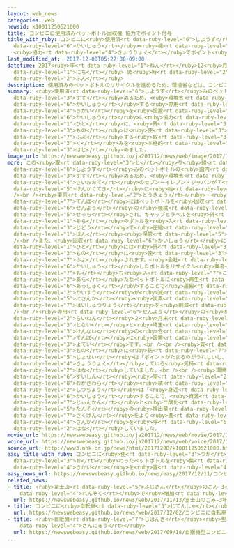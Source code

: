 ```yaml
---
layout: web_news
categories: web
newsid: k10011250621000
title: コンビニに使用済みペットボトル回収機 協力でポイント付与
title_with_ruby: コンビニに<ruby>使用済<rt data-ruby-level="6">しようず</rt></ruby>みペットボトル<ruby>回収<rt
  data-ruby-level="6">かいしゅう</rt></ruby><ruby>機<rt data-ruby-level="4">き</rt></ruby>
  <ruby>協力<rt data-ruby-level="4">きょうりょく</rt></ruby>でポイント<ruby>付与<rt data-ruby-level="7">ふよ</rt></ruby>
last_modified_at: '2017-12-08T05:27:00+09:00'
datetime: 2017<ruby>年<rt data-ruby-level="1">ねん</rt></ruby>12<ruby>月<rt data-ruby-level="1">がつ</rt></ruby>08<ruby>日<rt
  data-ruby-level="1">にち</rt></ruby> 05<ruby>時<rt data-ruby-level="2">じ</rt></ruby>27<ruby>分<rt
  data-ruby-level="2">ふん</rt></ruby>
description: 使用済みのペットボトルのリサイクルを進めるため、環境省などは、コンビニエンスストアにペットボトルを回収する専用の機械を設置し、回収に協力した人に、買い物に使えるポイントを付与する取り組みを本格的に始めました。
summary: <ruby>使用済<rt data-ruby-level="6">しようず</rt></ruby>みのペットボトルのリサイクルを<ruby>進<rt
  data-ruby-level="3">すす</rt></ruby>めるため、<ruby>環境省<rt data-ruby-level="7">かんきょうしょう</rt></ruby>などは、コンビニエンスストアにペットボトルを<ruby>回収<rt
  data-ruby-level="6">かいしゅう</rt></ruby>する<ruby>専用<rt data-ruby-level="6">せんよう</rt></ruby>の<ruby>機械<rt
  data-ruby-level="4">きかい</rt></ruby>を<ruby>設置<rt data-ruby-level="5">せっち</rt></ruby>し、<ruby>回収<rt
  data-ruby-level="6">かいしゅう</rt></ruby>に<ruby>協力<rt data-ruby-level="4">きょうりょく</rt></ruby>した<ruby>人<rt
  data-ruby-level="1">ひと</rt></ruby>に、<ruby>買<rt data-ruby-level="3">か</rt></ruby>い<ruby>物<rt
  data-ruby-level="3">もの</rt></ruby>に<ruby>使<rt data-ruby-level="3">つか</rt></ruby>えるポイントを<ruby>付与<rt
  data-ruby-level="7">ふよ</rt></ruby>する<ruby>取<rt data-ruby-level="3">と</rt></ruby>り<ruby>組<rt
  data-ruby-level="3">く</rt></ruby>みを<ruby>本格的<rt data-ruby-level="5">ほんかくてき</rt></ruby>に<ruby>始<rt
  data-ruby-level="3">はじ</rt></ruby>めました。
image_url: https://newswebeasy.github.io/ja201712/news/web/image/2017/12/08/K10011250621_1712080116_1712080427_01_02.jpg
more: この<ruby>取<rt data-ruby-level="3">と</rt></ruby>り<ruby>組<rt data-ruby-level="3">く</rt></ruby>みは、<ruby>使用済<rt
  data-ruby-level="6">しようず</rt></ruby>みのペットボトルの<ruby>国内<rt data-ruby-level="2">こくない</rt></ruby>でのリサイクルを<ruby>進<rt
  data-ruby-level="3">すす</rt></ruby>めるため、<ruby>環境省<rt data-ruby-level="7">かんきょうしょう</rt></ruby>とコンビニ<ruby>最大手<rt
  data-ruby-level="4">さいおおて</rt></ruby>のセブンーイレブン・ジャパンが７<ruby>日<rt data-ruby-level="1">にち</rt></ruby>、<ruby>本格的<rt
  data-ruby-level="5">ほんかくてき</rt></ruby>に<ruby>始<rt data-ruby-level="3">はじ</rt></ruby>めました。<br
  /><br /><ruby>東京<rt data-ruby-level="2">とうきょう</rt></ruby>・<ruby>千代田区<rt data-ruby-level="3">ちよだく</rt></ruby>の<ruby>店舗<rt
  data-ruby-level="7">てんぽ</rt></ruby>にはペットボトルを<ruby>回収<rt data-ruby-level="6">かいしゅう</rt></ruby>する<ruby>専用<rt
  data-ruby-level="6">せんよう</rt></ruby>の<ruby>機械<rt data-ruby-level="4">きかい</rt></ruby>が<ruby>設置<rt
  data-ruby-level="5">せっち</rt></ruby>され、キャップとラベルを<ruby>外<rt data-ruby-level="2">はず</rt></ruby>した<ruby>空<rt
  data-ruby-level="1">そら</rt></ruby>のボトルを<ruby>入<rt data-ruby-level="1">い</rt></ruby>れると、<ruby>自動<rt
  data-ruby-level="3">じどう</rt></ruby>で<ruby>圧縮<rt data-ruby-level="6">あっしゅく</rt></ruby>し、およそ１５０<ruby>本<rt
  data-ruby-level="1">ほん</rt></ruby><ruby>保管<rt data-ruby-level="5">ほかん</rt></ruby>することができます。<br
  /><br />また、<ruby>回収<rt data-ruby-level="6">かいしゅう</rt></ruby>に<ruby>協力<rt data-ruby-level="4">きょうりょく</rt></ruby>した<ruby>人<rt
  data-ruby-level="1">ひと</rt></ruby>には<ruby>買<rt data-ruby-level="3">か</rt></ruby>い<ruby>物<rt
  data-ruby-level="3">もの</rt></ruby>に<ruby>使<rt data-ruby-level="3">つか</rt></ruby>えるポイントが<ruby>付与<rt
  data-ruby-level="7">ふよ</rt></ruby>されます。<ruby>会社<rt data-ruby-level="2">かいしゃ</rt></ruby>は、<ruby>回収<rt
  data-ruby-level="6">かいしゅう</rt></ruby>したボトルをリサイクル<ruby>業者<rt data-ruby-level="3">ぎょうしゃ</rt></ruby>にすべて<ruby>持<rt
  data-ruby-level="7">も</rt></ruby>ち<ruby>込<rt data-ruby-level="7">こ</rt></ruby>み、<ruby>新<rt
  data-ruby-level="2">あら</rt></ruby>たなペットボトルに<ruby>再生<rt data-ruby-level="5">さいせい</rt></ruby>させることにしていて、<ruby>圧縮<rt
  data-ruby-level="6">あっしゅく</rt></ruby>することで<ruby>運搬<rt data-ruby-level="7">うんぱん</rt></ruby>の<ruby>回数<rt
  data-ruby-level="2">かいすう</rt></ruby>が<ruby>減<rt data-ruby-level="5">へ</rt></ruby>り、<ruby>二酸化<rt
  data-ruby-level="5">にさんか</rt></ruby><ruby>炭素<rt data-ruby-level="5">たんそ</rt></ruby>の<ruby>排出量<rt
  data-ruby-level="7">はいしゅつりょう</rt></ruby>を<ruby>削減<rt data-ruby-level="7">さくげん</rt></ruby>できるとしています。<br
  /><br /><ruby>専用<rt data-ruby-level="6">せんよう</rt></ruby>の<ruby>機械<rt data-ruby-level="4">きかい</rt></ruby>は、<ruby>来年<rt
  data-ruby-level="2">らいねん</rt></ruby>２<ruby>月末<rt data-ruby-level="4">がつまつ</rt></ruby>までに<ruby>都内<rt
  data-ruby-level="3">とない</rt></ruby>と<ruby>埼玉<rt data-ruby-level="7">さいたま</rt></ruby><ruby>県内<rt
  data-ruby-level="3">けんない</rt></ruby>の<ruby>合<rt data-ruby-level="2">あ</rt></ruby>わせて３００<ruby>店舗<rt
  data-ruby-level="7">てんぽ</rt></ruby>に<ruby>設置<rt data-ruby-level="5">せっち</rt></ruby>される<ruby>予定<rt
  data-ruby-level="3">よてい</rt></ruby>です。<br /><br /><ruby>買<rt data-ruby-level="3">か</rt></ruby>い<ruby>物<rt
  data-ruby-level="3">もの</rt></ruby>に<ruby>訪<rt data-ruby-level="7">おとず</rt></ruby>れた<ruby>女性<rt
  data-ruby-level="5">じょせい</rt></ruby>は「ポイントがたまるのがうれしいし、<ruby>環境<rt data-ruby-level="7">かんきょう</rt></ruby>のために<ruby>協力<rt
  data-ruby-level="4">きょうりょく</rt></ruby>している<ruby>気持<rt data-ruby-level="3">きも</rt></ruby>ちにもなります」と<ruby>話<rt
  data-ruby-level="2">はな</rt></ruby>していました。<br /><br /><ruby>環境省<rt data-ruby-level="7">かんきょうしょう</rt></ruby>リサイクル<ruby>推進<rt
  data-ruby-level="6">すいしん</rt></ruby><ruby>室<rt data-ruby-level="2">しつ</rt></ruby>の<ruby>小笠原<rt
  data-ruby-level="8">おがさわら</rt></ruby><ruby>靖<rt data-ruby-level="8">おさむ</rt></ruby><ruby>室長<rt
  data-ruby-level="2">しつちょう</rt></ruby>は「<ruby>身近<rt data-ruby-level="3">みぢか</rt></ruby>なコンビニで<ruby>回収<rt
  data-ruby-level="6">かいしゅう</rt></ruby>することで、<ruby>資源<rt data-ruby-level="6">しげん</rt></ruby>の<ruby>循環<rt
  data-ruby-level="7">じゅんかん</rt></ruby>と<ruby>二酸化<rt data-ruby-level="5">にさんか</rt></ruby><ruby>炭素<rt
  data-ruby-level="5">たんそ</rt></ruby>の<ruby>排出量<rt data-ruby-level="7">はいしゅつりょう</rt></ruby>の<ruby>削減<rt
  data-ruby-level="7">さくげん</rt></ruby>をより<ruby>進<rt data-ruby-level="3">すす</rt></ruby>められる。ほかのコンビニにも<ruby>参加<rt
  data-ruby-level="4">さんか</rt></ruby>を<ruby>呼<rt data-ruby-level="6">よ</rt></ruby>びかけていきたい」と<ruby>話<rt
  data-ruby-level="2">はな</rt></ruby>していました。
movie_url: https://newswebeasy.github.io/ja201712/news/web/movie/2017/12/08/k10011250621_201712080628_201712080632.mp4
voice_url: https://newswebeasy.github.io/ja201712/news/web/voice/2017/12/08/k10011250621_201712080628_201712080632.mp3
source_url: http://www3.nhk.or.jp/news/html/20171208/k10011250621000.html
easy_title_with_ruby: コンビニに<ruby>使<rt data-ruby-level="3">つか</rt></ruby>い<ruby>終<rt
  data-ruby-level="3">お</rt></ruby>わったペットボトルを<ruby>集<rt data-ruby-level="3">あつ</rt></ruby>める<ruby>機械<rt
  data-ruby-level="4">きかい</rt></ruby>を<ruby>置<rt data-ruby-level="4">お</rt></ruby>く
easy_news_url: https://newswebeasy.github.io/news/easy/2017/12/11/コンビニに使い終わったペットボトルを集める機械を置く
related_news:
- title: <ruby>富士山<rt data-ruby-level="5">ふじさん</rt></ruby>のごみ 3<ruby>年<rt data-ruby-level="1">ねん</rt></ruby><ruby>連続<rt
    data-ruby-level="4">れんぞく</rt></ruby>で<ruby>増加<rt data-ruby-level="5">ぞうか</rt></ruby>
  url: https://newswebeasy.github.io/news/web/2017/11/13/富士山のごみ-3年連続で増加
- title: コンビニに<ruby>自転車<rt data-ruby-level="3">じてんしゃ</rt></ruby>シェアリングやフィットネス
  url: https://newswebeasy.github.io/news/web/2017/12/02/コンビニに自転車シェアリングやフィットネス
- title: <ruby>自販機<rt data-ruby-level="7">じはんき</rt></ruby><ruby>型<rt data-ruby-level="4">がた</rt></ruby>コンビニにセブンーイレブンが<ruby>参入<rt
    data-ruby-level="4">さんにゅう</rt></ruby>
  url: https://newswebeasy.github.io/news/web/2017/09/18/自販機型コンビニにセブンーイレブンが参入
...
```

